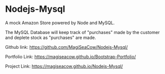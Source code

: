 # Nodejs-Mysql

A mock Amazon Store powered by Node and MySQL.

The MySQL Database will keep track of "purchases" made by the customer and deplete stock as "purchases" are made.

Github link: https://github.com/MagiSeaCow/Nodejs-Mysql/

Portfolio Link: https://magiseacow.github.io/Bootstrap-Portfolio/

Project Link: https://magiseacow.github.io/Nodejs-Mysql/